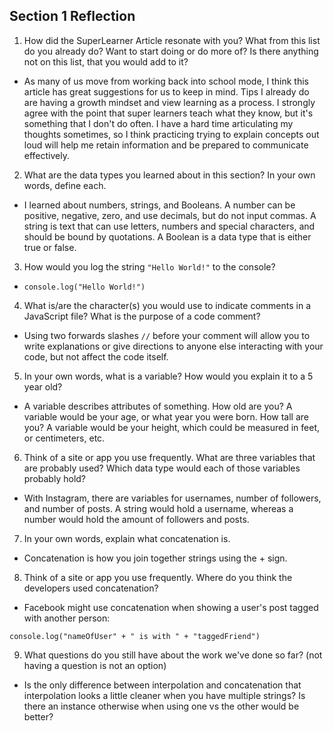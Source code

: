 ## Section 1 Reflection

1. How did the SuperLearner Article resonate with you? What from this list do you already do? Want to start doing or do more of? Is there anything not on this list, that you would add to it?  

  - As many of us move from working back into school mode, I think this article has great suggestions for us to keep in mind. Tips I already do are having a growth mindset and view learning as a process. I strongly agree with the point that super learners teach what they know, but it's something that I don't do often. I have a hard time articulating my thoughts sometimes, so I think practicing trying to explain concepts out loud will help me retain information and be prepared to communicate effectively.

2. What are the data types you learned about in this section? In your own words, define each.

  - I learned about numbers, strings, and Booleans.  A number can be positive, negative, zero, and use decimals, but do not input commas.  A string is text that can use letters, numbers and special characters, and should be bound by quotations.  A Boolean is a data type that is either true or false.

3. How would you log the string `"Hello World!"` to the console?

  - `console.log("Hello World!")`

4. What is/are the character(s) you would use to indicate comments in a JavaScript file? What is the purpose of a code comment?

  - Using two forwards slashes ``//`` before your comment will allow you to write explanations or give directions to anyone else interacting with your code, but not affect the code itself.  

5. In your own words, what is a variable? How would you explain it to a 5 year old?

  - A variable describes attributes of something. How old are you? A variable would be your age, or what year you were born. How tall are you? A variable would be your height, which could be measured in feet, or centimeters, etc.

6. Think of a site or app you use frequently. What are three variables that are probably used? Which data type would each of those variables probably hold?

  - With Instagram, there are variables for usernames, number of followers, and number of posts. A string would hold a username, whereas a number would hold the amount of followers and posts.

7. In your own words, explain what concatenation is.

  - Concatenation is how you join together strings using the + sign.

8. Think of a site or app you use frequently. Where do you think the developers used concatenation?

  - Facebook might use concatenation when showing a user's post tagged with another person:

  `console.log("nameOfUser" + " is with " + "taggedFriend")`

9. What questions do you still have about the work we've done so far? (not having a question is not an option)

- Is the only difference between interpolation and concatenation that interpolation looks a little cleaner when you have multiple strings? Is there an instance otherwise when using one vs the other would be better?
